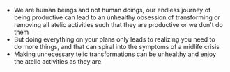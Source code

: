 - We are human beings and not human doings, our endless journey of being productive can lead to an unhealthy obsession of transforming or removing all atelic activities such that they are productive or we don't do them
- But doing everything on your plans only leads to realizing you need to do more things, and that can spiral into the symptoms of a midlife crisis
- Making unnecessary telic transformations can be unhealthy and enjoy the atelic activities as they are